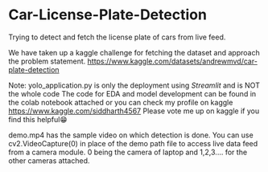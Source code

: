 # Car-License-Plate-Detection
Trying to detect and fetch the license plate of cars from live feed.

We have taken up a kaggle challenge for fetching the dataset and approach the problem statement.
https://www.kaggle.com/datasets/andrewmvd/car-plate-detection

Note:
yolo_application.py is only the deployment using *Streamlit* and is NOT the whole code
The code for EDA and model development can be found in the colab notebook attached or you can check my profile on kaggle
https://www.kaggle.com/siddharth4567
Please vote me up on kaggle if you find this helpful😁

demo.mp4 has the sample video on which detection is done. You can use cv2.VideoCapture(0) in place of the demo path file to access live data feed from a camera module. 0 being the camera of laptop and 1,2,3.... for the other cameras attached.
